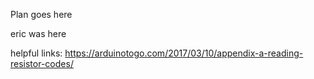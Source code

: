 Plan goes here


eric was here

helpful links:
https://arduinotogo.com/2017/03/10/appendix-a-reading-resistor-codes/
